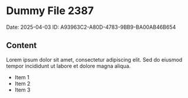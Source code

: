 # Dummy File 2387

Date: 2025-04-03
ID: A93963C2-A80D-4783-9BB9-BA00AB46B654

## Content

Lorem ipsum dolor sit amet, consectetur adipiscing elit.
Sed do eiusmod tempor incididunt ut labore et dolore magna aliqua.

* Item 1
* Item 2
* Item 3

